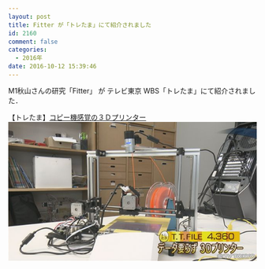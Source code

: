 ```yaml
---
layout: post
title: Fitter が「トレたま」にて紹介されました
id: 2160
comment: false
categories:
  - 2016年
date: 2016-10-12 15:39:46
---
```


M1秋山さんの研究「Fitter」 が
テレビ東京 WBS「トレたま」にて紹介されました．

【トレたま】[コピー機感覚の３Ｄプリンター](http://www.tv-tokyo.co.jp/mv/wbs/trend_tamago/post_119100/)
![toretama_fitter](/wp-content/uploads/2016/10/20161003_wb_tt01_9.jpg)
